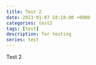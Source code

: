 ```yaml
---
title: Test 2
date: 2021-01-07 18:18:00 +0900
categories: test2
tags: [test]
description: for testing
series: test
---
```


Test 2
